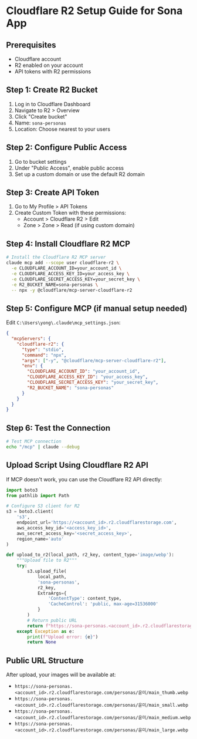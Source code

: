 # Cloudflare R2 Setup Guide for Sona App

## Prerequisites
- Cloudflare account
- R2 enabled on your account
- API tokens with R2 permissions

## Step 1: Create R2 Bucket
1. Log in to Cloudflare Dashboard
2. Navigate to R2 > Overview
3. Click "Create bucket"
4. Name: `sona-personas`
5. Location: Choose nearest to your users

## Step 2: Configure Public Access
1. Go to bucket settings
2. Under "Public Access", enable public access
3. Set up a custom domain or use the default R2 domain

## Step 3: Create API Token
1. Go to My Profile > API Tokens
2. Create Custom Token with these permissions:
   - Account > Cloudflare R2 > Edit
   - Zone > Zone > Read (if using custom domain)

## Step 4: Install Cloudflare R2 MCP
```bash
# Install the Cloudflare R2 MCP server
claude mcp add --scope user cloudflare-r2 \
  -e CLOUDFLARE_ACCOUNT_ID=your_account_id \
  -e CLOUDFLARE_ACCESS_KEY_ID=your_access_key \
  -e CLOUDFLARE_SECRET_ACCESS_KEY=your_secret_key \
  -e R2_BUCKET_NAME=sona-personas \
  -- npx -y @cloudflare/mcp-server-cloudflare-r2
```

## Step 5: Configure MCP (if manual setup needed)
Edit `C:\Users\yong\.claude\mcp_settings.json`:

```json
{
  "mcpServers": {
    "cloudflare-r2": {
      "type": "stdio",
      "command": "npx",
      "args": ["-y", "@cloudflare/mcp-server-cloudflare-r2"],
      "env": {
        "CLOUDFLARE_ACCOUNT_ID": "your_account_id",
        "CLOUDFLARE_ACCESS_KEY_ID": "your_access_key",
        "CLOUDFLARE_SECRET_ACCESS_KEY": "your_secret_key",
        "R2_BUCKET_NAME": "sona-personas"
      }
    }
  }
}
```

## Step 6: Test the Connection
```bash
# Test MCP connection
echo "/mcp" | claude --debug
```

## Upload Script Using Cloudflare R2 API

If MCP doesn't work, you can use the Cloudflare R2 API directly:

```python
import boto3
from pathlib import Path

# Configure S3 client for R2
s3 = boto3.client(
    's3',
    endpoint_url='https://<account_id>.r2.cloudflarestorage.com',
    aws_access_key_id='<access_key_id>',
    aws_secret_access_key='<secret_access_key>',
    region_name='auto'
)

def upload_to_r2(local_path, r2_key, content_type='image/webp'):
    """Upload file to R2"""
    try:
        s3.upload_file(
            local_path,
            'sona-personas',
            r2_key,
            ExtraArgs={
                'ContentType': content_type,
                'CacheControl': 'public, max-age=31536000'
            }
        )
        # Return public URL
        return f"https://sona-personas.<account_id>.r2.cloudflarestorage.com/{r2_key}"
    except Exception as e:
        print(f"Upload error: {e}")
        return None
```

## Public URL Structure
After upload, your images will be available at:
- `https://sona-personas.<account_id>.r2.cloudflarestorage.com/personas/윤미/main_thumb.webp`
- `https://sona-personas.<account_id>.r2.cloudflarestorage.com/personas/윤미/main_small.webp`
- `https://sona-personas.<account_id>.r2.cloudflarestorage.com/personas/윤미/main_medium.webp`
- `https://sona-personas.<account_id>.r2.cloudflarestorage.com/personas/윤미/main_large.webp`